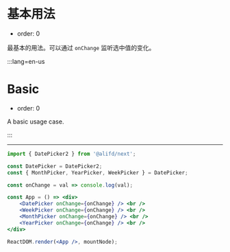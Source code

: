 # 基本用法

-   order: 0

最基本的用法。可以通过 `onChange` 监听选中值的变化。

:::lang=en-us

# Basic

-   order: 0

A basic usage case.

:::

---

```jsx
import { DatePicker2 } from '@alifd/next';

const DatePicker = DatePicker2;
const { MonthPicker, YearPicker, WeekPicker } = DatePicker;

const onChange = val => console.log(val);

const App = () => <div>
    <DatePicker onChange={onChange} /> <br />
    <WeekPicker onChange={onChange} /> <br />
    <MonthPicker onChange={onChange} /> <br />
    <YearPicker onChange={onChange} /> <br />
</div>

ReactDOM.render(<App />, mountNode);
```
